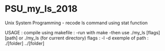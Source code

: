 # PSU_my_ls_2018
Unix System Programming - recode ls command using stat function

USAGE :
  compile using makefile :
    -run with make
    -then use ./my_ls [flags] [path] or ./my_ls (for current directory)
    flags : -l -d
    exemple of path : ./[folder] ../[folder]
